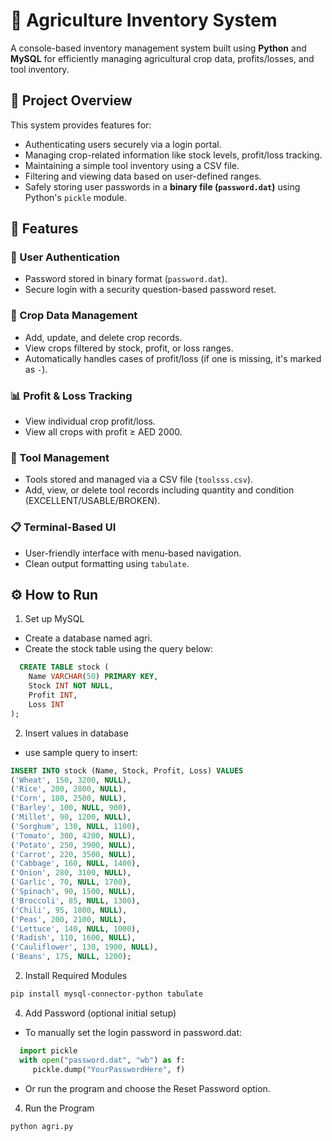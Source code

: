# 🌾 Agriculture Inventory System

A console-based inventory management system built using **Python** and **MySQL** for efficiently managing agricultural crop data, profits/losses, and tool inventory.

## 📌 Project Overview

This system provides features for:
- Authenticating users securely via a login portal.
- Managing crop-related information like stock levels, profit/loss tracking.
- Maintaining a simple tool inventory using a CSV file.
- Filtering and viewing data based on user-defined ranges.
- Safely storing user passwords in a **binary file (`password.dat`)** using Python's `pickle` module.

## 🔧 Features

### 🔐 User Authentication
- Password stored in binary format (`password.dat`).
- Secure login with a security question-based password reset.

### 🌱 Crop Data Management
- Add, update, and delete crop records.
- View crops filtered by stock, profit, or loss ranges.
- Automatically handles cases of profit/loss (if one is missing, it's marked as `-`).

### 📊 Profit & Loss Tracking
- View individual crop profit/loss.
- View all crops with profit ≥ AED 2000.

### 🧰 Tool Management
- Tools stored and managed via a CSV file (`toolsss.csv`).
- Add, view, or delete tool records including quantity and condition (EXCELLENT/USABLE/BROKEN).

### 📋 Terminal-Based UI
- User-friendly interface with menu-based navigation.
- Clean output formatting using `tabulate`.

## ⚙️ How to Run

1. Set up MySQL
- Create a database named agri.
- Create the stock table using the query below:
  
```sql
  CREATE TABLE stock (
    Name VARCHAR(50) PRIMARY KEY,
    Stock INT NOT NULL,
    Profit INT,
    Loss INT
);
```
2. Insert values in database
- use sample query to insert:
```sql
INSERT INTO stock (Name, Stock, Profit, Loss) VALUES
('Wheat', 150, 3200, NULL),
('Rice', 200, 2800, NULL),
('Corn', 180, 2500, NULL),
('Barley', 100, NULL, 900),
('Millet', 90, 1200, NULL),
('Sorghum', 130, NULL, 1100),
('Tomato', 300, 4200, NULL),
('Potato', 250, 3900, NULL),
('Carrot', 220, 3500, NULL),
('Cabbage', 160, NULL, 1400),
('Onion', 280, 3100, NULL),
('Garlic', 70, NULL, 1700),
('Spinach', 90, 1500, NULL),
('Broccoli', 85, NULL, 1300),
('Chili', 95, 1800, NULL),
('Peas', 200, 2100, NULL),
('Lettuce', 140, NULL, 1000),
('Radish', 110, 1600, NULL),
('Cauliflower', 130, 1900, NULL),
('Beans', 175, NULL, 1200);
```
2. Install Required Modules
```bash
pip install mysql-connector-python tabulate
```

4. Add Password (optional initial setup)
- To manually set the login password in password.dat:
```python
  import pickle
  with open("password.dat", "wb") as f:
     pickle.dump("YourPasswordHere", f)
```
- Or run the program and choose the Reset Password option.

4. Run the Program
```python
python agri.py
```
